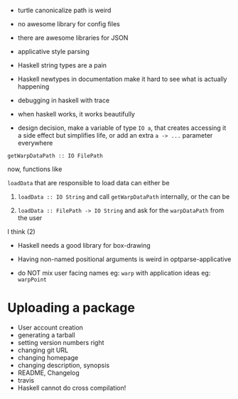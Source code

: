 * turtle canonicalize path is weird
* no awesome library for config files
* there are awesome libraries for JSON
* applicative style parsing
* Haskell string types are a pain
* Haskell newtypes in documentation make it hard to see what is actually happening
* debugging in haskell with trace
* when haskell works, it works beautifully

* design decision, make a variable of type `IO a`, that creates accessing it a
side effect but simplifies life, or add an extra  `a -> ...` parameter
everywhere

`getWarpDataPath :: IO FilePath`

now, functions like

`loadData` that are responsible to load data can either be

1. `loadData :: IO String` and call `getWarpDataPath` internally, or the can be

2. `loadData :: FilePath -> IO String` and ask for the `warpDataPath` from the user


I think (2)


* Haskell needs a good library for box-drawing

* Having non-named positional arguments is weird in optparse-applicative

* do NOT mix user facing names eg: `warp` with application ideas eg: `warpPoint`

Uploading a package
==================

* User account creation
* generating a tarball
* setting version numbers right
* changing git URL
* changing homepage
* changing description, synopsis
* README, Changelog
* travis
* Haskell cannot do cross compilation!

